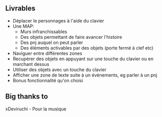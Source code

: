## Livrables

- Déplacer le personnages à l'aide du clavier
- Une MAP:
  - Murs infranchissables
  - Des objets permettant de faire avancer l'histoire
  - Des pnj auquel on peut parler
  - Des éléments activables par des objets (porte fermé à clef etc)
- Naviguer entre différentes zones
- Recupérer des objets en appuyant sur une touche du clavier ou en marchant dessus
- Utiliser des objets avec un touche du clavier
- Afficher une zone de texte suite à un évènements, eg parler à un pnj
- Bonus fonctionnalité qu'on choisi

## Big thanks to

xDeviruchi - Pour la musique
